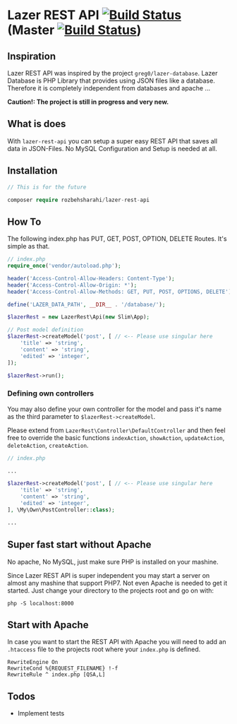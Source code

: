 # Lazer REST API [![Build Status](https://travis-ci.org/RozbehSharahi/lazer-rest-api.svg?branch=v1.0.0)](https://travis-ci.org/RozbehSharahi/lazer-rest-api) (Master [![Build Status](https://travis-ci.org/RozbehSharahi/lazer-rest-api.svg?branch=master)](https://travis-ci.org/RozbehSharahi/lazer-rest-api))

## Inspiration

Lazer REST API was inspired by the project `greg0/lazer-database`.
Lazer Database is PHP Library that provides using JSON files
like a database. Therefore it is completely independent from
databases and apache ...

__Caution!: The project is still in progress and very new.__

## What is does

With `lazer-rest-api` you can setup a super easy REST API
that saves all data in JSON-Files. No MySQL Configuration and Setup
is needed at all.

## Installation

```php
// This is for the future

composer require rozbehsharahi/lazer-rest-api
```

## How To

The following index.php has PUT, GET, POST, OPTION, DELETE
Routes. It's simple as that.

```php
// index.php
require_once('vendor/autoload.php');

header('Access-Control-Allow-Headers: Content-Type');
header('Access-Control-Allow-Origin: *');
header('Access-Control-Allow-Methods: GET, PUT, POST, OPTIONS, DELETE');

define('LAZER_DATA_PATH', __DIR__ . '/database/');

$lazerRest = new LazerRest\Api(new Slim\App);

// Post model definition
$lazerRest->createModel('post', [ // <-- Please use singular here
    'title' => 'string',
    'content' => 'string',
    'edited' => 'integer',
]);

$lazerRest->run();

```

### Defining own controllers

You may also define your own controller for the model and pass
it's name as the third parameter to `$lazerRest->createModel`.

Please extend from `LazerRest\Controller\DefaultController` and
 then feel free to override the basic functions `indexAction`,
 `showAction`, `updateAction`, `deleteAction`, `createAction`.

```php
// index.php

...

$lazerRest->createModel('post', [ // <-- Please use singular here
    'title' => 'string',
    'content' => 'string',
    'edited' => 'integer',
], \My\Own\PostController::class);

...
```

## Super fast start without Apache

No apache, No MySQL, just make sure PHP is installed on your mashine.

Since Lazer REST API is super independent you may start a server
 on almost any mashine that support PHP7. Not even Apache is
 needed to get it started. Just change your directory to the projects root and go on with:

```shell
php -S localhost:8000
```

## Start with Apache

In case you want to start the REST API with Apache you will
need to add an `.htaccess` file to the projects root where your
`index.php` is defined.

```htaccess
RewriteEngine On
RewriteCond %{REQUEST_FILENAME} !-f
RewriteRule ^ index.php [QSA,L]
```

## Todos

* Implement tests
